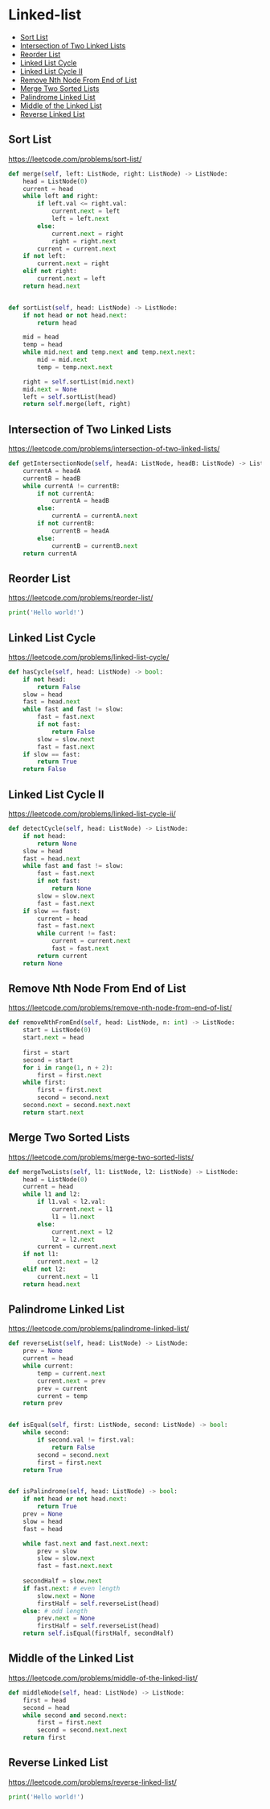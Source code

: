 # Linked-list

+ [Sort List](#sort-list)
+ [Intersection of Two Linked Lists](#intersection-of-two-linked-lists)
+ [Reorder List](#reorder-list)
+ [Linked List Cycle](#linked-list-cycle)
+ [Linked List Cycle II](#linked-list-cycle-ii)
+ [Remove Nth Node From End of List](#remove-nth-node-from-end-of-list)
+ [Merge Two Sorted Lists](#merge-two-sorted-list)
+ [Palindrome Linked List](#palindrome-linked-list)
+ [Middle of the Linked List](#middle-of-the-linked-list)
+ [Reverse Linked List](#reverse-linked-list)

## Sort List

https://leetcode.com/problems/sort-list/

```python
def merge(self, left: ListNode, right: ListNode) -> ListNode:
    head = ListNode(0)
    current = head
    while left and right:
        if left.val <= right.val:
            current.next = left
            left = left.next
        else:
            current.next = right
            right = right.next
        current = current.next
    if not left:
        current.next = right
    elif not right:
        current.next = left
    return head.next


def sortList(self, head: ListNode) -> ListNode:
    if not head or not head.next:
        return head

    mid = head
    temp = head
    while mid.next and temp.next and temp.next.next:
        mid = mid.next
        temp = temp.next.next

    right = self.sortList(mid.next)
    mid.next = None
    left = self.sortList(head)
    return self.merge(left, right)
```

## Intersection of Two Linked Lists

https://leetcode.com/problems/intersection-of-two-linked-lists/

```python
def getIntersectionNode(self, headA: ListNode, headB: ListNode) -> ListNode:
    currentA = headA
    currentB = headB
    while currentA != currentB:
        if not currentA:
            currentA = headB
        else:
            currentA = currentA.next
        if not currentB:
            currentB = headA
        else:
            currentB = currentB.next
    return currentA
```

## Reorder List

https://leetcode.com/problems/reorder-list/

```python
print('Hello world!')
```

## Linked List Cycle

https://leetcode.com/problems/linked-list-cycle/

```python
def hasCycle(self, head: ListNode) -> bool:
    if not head:
        return False
    slow = head
    fast = head.next
    while fast and fast != slow:
        fast = fast.next
        if not fast:
            return False
        slow = slow.next
        fast = fast.next
    if slow == fast:
        return True
    return False
```

## Linked List Cycle II

https://leetcode.com/problems/linked-list-cycle-ii/

```python
def detectCycle(self, head: ListNode) -> ListNode:
    if not head:
        return None
    slow = head
    fast = head.next
    while fast and fast != slow:
        fast = fast.next
        if not fast:
            return None
        slow = slow.next
        fast = fast.next
    if slow == fast:
        current = head
        fast = fast.next
        while current != fast:
            current = current.next
            fast = fast.next
        return current
    return None
```

## Remove Nth Node From End of List

https://leetcode.com/problems/remove-nth-node-from-end-of-list/

```python
def removeNthFromEnd(self, head: ListNode, n: int) -> ListNode:
    start = ListNode(0)
    start.next = head
    
    first = start
    second = start
    for i in range(1, n + 2):
        first = first.next
    while first:
        first = first.next
        second = second.next
    second.next = second.next.next
    return start.next
```

## Merge Two Sorted Lists

https://leetcode.com/problems/merge-two-sorted-lists/

```python
def mergeTwoLists(self, l1: ListNode, l2: ListNode) -> ListNode:
    head = ListNode(0)
    current = head
    while l1 and l2:
        if l1.val < l2.val:
            current.next = l1
            l1 = l1.next
        else:
            current.next = l2
            l2 = l2.next
        current = current.next
    if not l1:
        current.next = l2
    elif not l2:
        current.next = l1
    return head.next
```

## Palindrome Linked List

https://leetcode.com/problems/palindrome-linked-list/

```python
def reverseList(self, head: ListNode) -> ListNode:
    prev = None
    current = head
    while current:
        temp = current.next
        current.next = prev
        prev = current
        current = temp
    return prev


def isEqual(self, first: ListNode, second: ListNode) -> bool:
    while second:
        if second.val != first.val:
            return False
        second = second.next
        first = first.next
    return True


def isPalindrome(self, head: ListNode) -> bool:
    if not head or not head.next:
        return True
    prev = None
    slow = head
    fast = head

    while fast.next and fast.next.next:
        prev = slow
        slow = slow.next
        fast = fast.next.next
    
    secondHalf = slow.next
    if fast.next: # even length
        slow.next = None
        firstHalf = self.reverseList(head)
    else: # odd length
        prev.next = None
        firstHalf = self.reverseList(head)
    return self.isEqual(firstHalf, secondHalf)
```

## Middle of the Linked List

https://leetcode.com/problems/middle-of-the-linked-list/

```python
def middleNode(self, head: ListNode) -> ListNode:
    first = head
    second = head
    while second and second.next:
        first = first.next
        second = second.next.next
    return first
```

## Reverse Linked List

https://leetcode.com/problems/reverse-linked-list/

```python
print('Hello world!')
```
